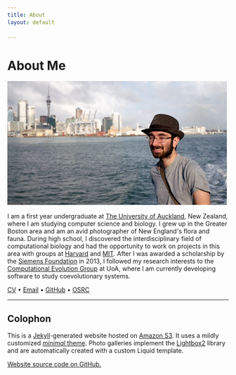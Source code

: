 ```yaml
---
title: About
layout: default

---
```


# About Me

![Me](me.jpg)

I am a first year undergraduate at [The University of
Auckland](//auckland.ac.nz/), New Zealand, where I am studying computer science
and biology. I grew up in the Greater Boston area and am an avid photographer
of New England's flora and fauna. During high school, I discovered the
interdisciplinary field of computational biology and had the opportunity to
work on projects in this area with groups at
[Harvard](//www.oeb.harvard.edu/faculty/girguis/) and
[MIT](//compbio.mit.edu/). After I was awarded a scholarship by the [Siemens
Foundation](//www.siemens-foundation.org/en/competition/2013_winners.htm) in
2013, I followed my research interests to the [Computational Evolution
Group](//compevol.auckland.ac.nz/) at UoA, where I am currently developing
software to study coevolutionary systems.

[CV](cv.pdf) • [Email](mailto:arman@armanbilge.com) •
[GitHub](//github.com/armanbilge) • [OSRC](//osrc.dfm.io/armanbilge)

---

## Colophon

This is a [Jekyll](//www.jekyllrb.com/)-generated website hosted on [Amazon
S3](//aws.amazon.com/s3). It uses a mildly customized [*minimal*
theme](//github.com/orderedlist/minimal). Photo galleries implement the
[Lightbox2](//lokeshdhakar.com/projects/lightbox2/) library and are
automatically created with a custom Liquid template.

[Website source code on GitHub.](//github.com/armanbilge/armanbilge.github.io)
